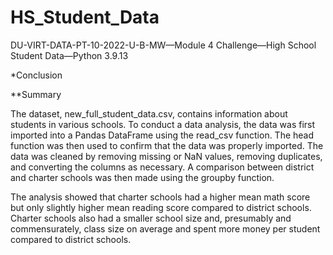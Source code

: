 # HS_Student_Data
DU-VIRT-DATA-PT-10-2022-U-B-MW—Module 4 Challenge—High School Student Data—Python 3.9.13

*Conclusion

**Summary

The dataset, new_full_student_data.csv, contains information about students in various schools. To conduct a data analysis, the data was first imported into a Pandas DataFrame using the read_csv function. The head function was then used to confirm that the data was properly imported. The data was cleaned by removing missing or NaN values, removing duplicates, and converting the columns as necessary. A comparison between district and charter schools was then made using the groupby function. 

The analysis showed that charter schools had a higher mean math score but only slightly higher mean reading score compared to district schools. Charter schools also had a smaller school size and, presumably and commensurately, class size on average and spent more money per student compared to district schools.